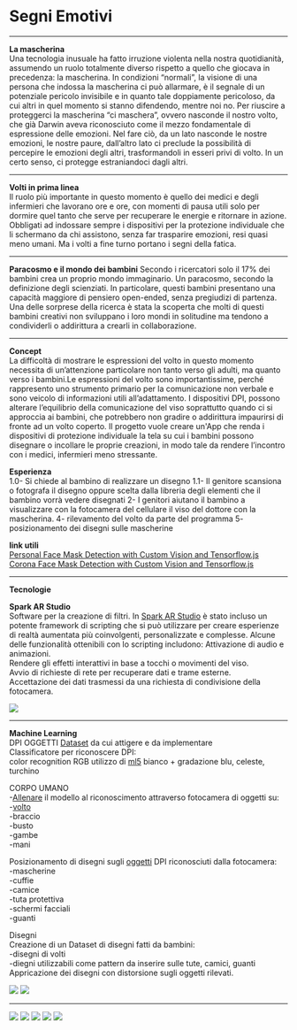 # Segni Emotivi

--------------------------------------------------------------------------------------------------------------------------------------

**La mascherina**  
Una tecnologia inusuale ha fatto irruzione violenta nella nostra quotidianità, assumendo un ruolo totalmente diverso rispetto a quello che giocava in precedenza: la mascherina. In condizioni “normali”, la visione di una persona che indossa la mascherina ci può allarmare, è il segnale di un potenziale pericolo invisibile e in quanto tale doppiamente pericoloso, da cui altri in quel momento si stanno difendendo, mentre noi no. Per riuscire a proteggerci la mascherina “ci maschera”, ovvero nasconde il nostro volto, che già Darwin aveva riconosciuto come il mezzo fondamentale di espressione delle emozioni. Nel fare ciò, da un lato nasconde le nostre emozioni, le nostre paure, dall’altro lato ci preclude la possibilità di percepire le emozioni degli altri, trasformandoli in esseri privi di volto. In un certo senso, ci protegge estraniandoci dagli altri.

-----------------------------------------------------------------------------------------

**Volti in prima linea**  
Il ruolo più importante in questo momento è quello dei medici e degli infermieri che lavorano ore e ore, con momenti di pausa utili solo per dormire quel tanto che serve per recuperare le energie e ritornare in azione. Obbligati ad indossare sempre i dispositivi per la protezione individuale che li schermano da chi assistono, senza far trasparire emozioni, resi quasi meno umani. Ma i volti a fine turno portano i segni della fatica.

-----------------------------------------------------------------------------------------

**Paracosmo e il mondo dei bambini** Secondo i ricercatori solo il 17% dei bambini crea un proprio mondo immaginario. Un paracosmo, secondo la definizione degli scienziati. In particolare, questi bambini presentano una capacità maggiore di pensiero open-ended, senza pregiudizi di partenza. Una delle sorprese della ricerca è stata la scoperta che molti di questi bambini creativi non sviluppano i loro mondi in solitudine ma tendono a condividerli o addirittura a crearli in collaborazione.

------------------------------------------------------------------------------------------------------------------------------------------------------------------------------------

**Concept**  
La difficoltà di mostrare le espressioni del volto in questo momento necessita di un’attenzione particolare non tanto verso gli adulti, ma quanto verso i bambini.Le espressioni del volto sono importantissime, perché rappresento uno strumento primario per la comunicazione non verbale e sono veicolo di informazioni utili all’adattamento. I dispositivi DPI, possono alterare l’equilibrio della comunicazione del viso soprattutto quando ci si approccia ai bambini, che potrebbero non gradire o addirittura impaurirsi di fronte ad un volto coperto. Il progetto vuole creare un'App che renda i dispositivi di protezione individuale la tela su cui i bambini possono disegnare o incollare le proprie creazioni, in modo tale da rendere l’incontro con i medici, infermieri meno stressante.

**Esperienza**  
1.0- Si chiede al bambino di realizzare un disegno 1.1- Il genitore scansiona o fotografa il disegno oppure scelta dalla libreria degli elementi che il bambino vorrà vedere disegnati 2- I genitori aiutano il bambino a visualizzare con la fotocamera del cellulare il viso del dottore con la mascherina. 4- rilevamento del volto da parte del programma 5- posizionamento dei disegni sulle mascherine

**link utili**  
[Personal Face Mask Detection with Custom Vision and Tensorflow.js](https://medium.com/microsoftazure/corona-face-mask-detection-with-custom-vision-and-tensorflow-js-86e5fff84373)  
[Corona Face Mask Detection with Custom Vision and Tensorflow.js](https://github.com/aribornstein/CoronaFaceMaskDetectionTFJS)

------------------------------------------------------------------------------------------------------------------------------------------------------------------------------------

**Tecnologie**  

**Spark AR Studio**  
Software per la creazione di filtri. In [Spark AR Studio](https://sparkar.facebook.com/ar-studio/learn/documentation/scripting/basics) è stato incluso un potente framework di scripting che si può utilizzare per creare esperienze di realtà aumentata più coinvolgenti, personalizzate e complesse. Alcune delle funzionalità ottenibili con lo scripting includono: Attivazione di audio e animazioni.  
Rendere gli effetti interattivi in base a tocchi o movimenti del viso.  
Avvio di richieste di rete per recuperare dati e trame esterne.  
Accettazione dei dati trasmessi da una richiesta di condivisione della fotocamera.

![](img1/spark1.png)

-----------------------------------------------------------------------------------------

**Machine Learning**  
DPI OGGETTI [Dataset](https://github.com/aribornstein/CoronaFaceMaskDetectionTFJS) da cui attigere e da implementare  
Classificatore per riconoscere DPI:  
color recognition RGB utilizzo di [ml5](https://learn.ml5js.org/docs/#/) bianco + gradazione blu, celeste, turchino  

CORPO UMANO  
-[Allenare](https://learn.ml5js.org/docs/#/) il modello al riconoscimento attraverso fotocamera di oggetti su:  
-[volto](https://learn.ml5js.org/docs/#/reference/face-api?id=demo)  
-braccio  
-busto  
-gambe  
-mani  

Posizionamento di disegni sugli [oggetti](https://learn.ml5js.org/docs/#/reference/yolo) DPI riconosciuti dalla fotocamera:  
-mascherine  
-cuffie  
-camice  
-tuta protettiva  
-schermi facciali  
-guanti  

Disegni  
Creazione di un Dataset di disegni fatti da bambini:  
-disegni di volti  
-diegni utilizzabili come pattern da inserire sulle tute, camici, guanti  
Appricazione dei disegni con distorsione sugli oggetti rilevati.

![](img1/yolo.jpg) ![](img1/yolo2.jpg)

------------------------------------------------------------------------------------------------------------------------------------------------------------------------------------

![](img2/tavola1@300x.png) ![](img2/tavola2@300x.png) ![](img2/tavola3@300x.png) ![](img2/tavola4@300x.png) ![](img2/tavola5@300x.png)
